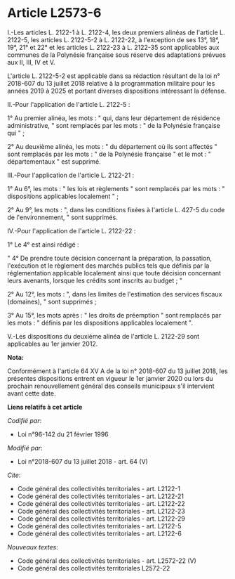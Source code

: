 # Article L2573-6

I.-Les articles L. 2122-1 à L. 2122-4, les deux premiers alinéas de l'article L. 2122-5, les articles L. 2122-5-2 à L.
2122-22, à l'exception de ses 13°, 18°, 19°, 21° et 22° et les articles L. 2122-23 à L. 2122-35 sont applicables aux communes
de la Polynésie française sous réserve des adaptations prévues aux II, III, IV et V.

L'article L. 2122-5-2 est applicable dans sa rédaction résultant de la loi n° 2018-607 du 13 juillet 2018 relative à la
programmation militaire pour les années 2019 à 2025 et portant diverses dispositions intéressant la défense.

II.-Pour l'application de l'article L. 2122-5 :

1° Au premier alinéa, les mots : " qui, dans leur département de résidence administrative, " sont remplacés par les mots : "
de la Polynésie française qui " ;

2° Au deuxième alinéa, les mots : " du département où ils sont affectés " sont remplacés par les mots : " de la Polynésie
française " et le mot : " départementaux " est supprimé.

III.-Pour l'application de l'article L. 2122-21 :

1° Au 6°, les mots : " les lois et règlements " sont remplacés par les mots : " dispositions applicables localement " ;

2° Au 9°, les mots : ", dans les conditions fixées à l'article L. 427-5 du code de l'environnement, " sont supprimés.

IV.-Pour l'application de l'article L. 2122-22 :

1° Le 4° est ainsi rédigé :

" 4° De prendre toute décision concernant la préparation, la passation, l'exécution et le règlement des marchés publics tels
que définis par la réglementation applicable localement ainsi que toute décision concernant leurs avenants, lorsque les
crédits sont inscrits au budget ; "

2° Au 12°, les mots : ", dans les limites de l'estimation des services fiscaux (domaines), " sont supprimés ;

3° Au 15°, les mots après : " les droits de préemption " sont remplacés par les mots : " définis par les dispositions
applicables localement ".

V.-Les dispositions du deuxième alinéa de l'article L. 2122-29 sont applicables au 1er janvier 2012.

**Nota:**

Conformément à l'article 64 XV A de la loi n° 2018-607 du 13 juillet 2018, les présentes dispositions entrent en vigueur le
1er janvier 2020 ou lors du prochain renouvellement général des conseils municipaux s'il intervient avant cette date.

**Liens relatifs à cet article**

_Codifié par_:

  - Loi n°96-142 du 21 février 1996

_Modifié par_:

  - Loi n°2018-607 du 13 juillet 2018 - art. 64 (V)

_Cite_:

  - Code général des collectivités territoriales - art. L2122-1
  - Code général des collectivités territoriales - art. L2122-21
  - Code général des collectivités territoriales - art. L2122-22
  - Code général des collectivités territoriales - art. L2122-23
  - Code général des collectivités territoriales - art. L2122-29
  - Code général des collectivités territoriales - art. L2122-5
  - Code général des collectivités territoriales - art. L2122-6

_Nouveaux textes_:

  - Code général des collectivités territoriales - art. L2572-22 (V)
  - Code général des collectivités territoriales L2572-22
